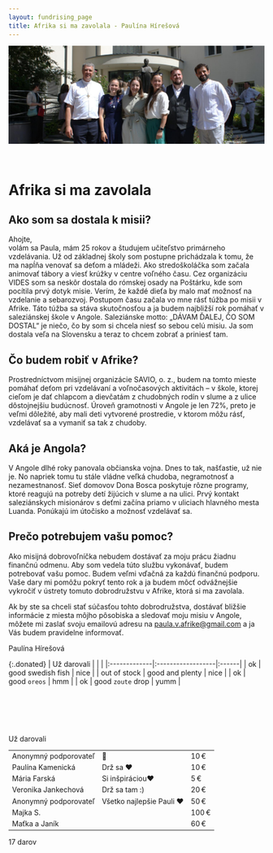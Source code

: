 ```yaml
---
layout: fundrising_page
title: Afrika si ma zavolala - Paulína Hírešová
---
```


![cover photo](assets/img/darujme-pauli-velky-obr.jpeg)

<br />

# Afrika si ma zavolala

## Ako som sa dostala k misii?

Ahojte,  
volám sa Paula, mám 25 rokov a študujem učiteľstvo primárneho vzdelávania. Už od základnej školy som postupne prichádzala k tomu, že ma napĺňa venovať sa deťom a mládeži. Ako stredoškoláčka som začala animovať tábory a viesť krúžky v centre voľného času. Cez organizáciu VIDES som sa neskôr dostala do rómskej osady na Poštárku, kde som pocítila prvý dotyk misie. Verím, že každé dieťa by malo mať možnosť na vzdelanie a sebarozvoj. Postupom času začala vo mne rásť túžba po misii v Afrike. Táto túžba sa stáva skutočnosťou a ja budem najbližší rok pomáhať v saleziánskej škole v Angole. Saleziánske motto: „DÁVAM ĎALEJ, ČO SOM DOSTAL“ je niečo, čo by som si chcela niesť so sebou celú misiu. Ja som dostala veľa na Slovensku a teraz to chcem zobrať a priniesť tam.

## Čo budem robiť v Afrike?

Prostredníctvom misijnej organizácie SAVIO, o. z., budem na tomto mieste pomáhať deťom pri vzdelávaní a voľnočasových aktivitách – v škole, ktorej cieľom je dať chlapcom a dievčatám z chudobných rodín v slume a z ulice dôstojnejšiu budúcnosť. Úroveň gramotnosti v Angole je len 72%, preto je veľmi dôležité, aby mali deti vytvorené prostredie, v ktorom môžu rásť, vzdelávať sa a vymaniť sa tak z chudoby.

## Aká je Angola?

V Angole dlhé roky panovala občianska vojna. Dnes to tak, našťastie, už nie je. No napriek tomu tu stále vládne veľká chudoba, negramotnosť a nezamestnanosť. Sieť domovov Dona Bosca poskytuje rôzne programy, ktoré reagujú na potreby detí žijúcich v slume a na ulici. Prvý kontakt saleziánskych misionárov s deťmi začína priamo v uliciach hlavného mesta Luanda. Ponúkajú im útočisko a možnosť vzdelávať sa.

## Prečo potrebujem vašu pomoc?

Ako misijná dobrovoľníčka nebudem dostávať za moju prácu žiadnu finančnú odmenu. Aby som vedela túto službu vykonávať, budem potrebovať vašu pomoc. Budem veľmi vďačná za každú finančnú podporu. Vaše dary mi pomôžu pokryť tento rok a ja budem môcť odvážnejšie vykročiť v ústrety tomuto dobrodružstvu v Afrike, ktorá si ma zavolala.

Ak by ste sa chceli stať súčasťou tohto dobrodružstva, dostávať bližšie informácie z miesta môjho pôsobiska a sledovať moju misiu v Angole, môžete mi zaslať svoju emailovú adresu na paula.v.afrike@gmail.com a ja Vás budem pravidelne informovať.

Paulína Hírešová

{:.donated}
| Už darovali  |                   |       |
|:-------------|:------------------|:------|
| ok           | good swedish fish | nice  |
| out of stock | good and plenty   | nice  |
| ok           | good `oreos`      | hmm   |
| ok           | good `zoute` drop | yumm  |


<br />
<br />
<br />
<br />

<div class="donated">
        <p class="donated__header">Už darovali</p>
      <table class="donated__table">
            <tbody><tr class="donated__row">
            <td class="donated__col">Anonymný podporovateľ</td>
            <td class="donated__col">👏</td>
            <td class="donated__col">
                      10 €
                    </td>
          </tr>
            <tr class="donated__row">
            <td class="donated__col">Paulína Kamenická</td>
             <td class="donated__col">Drž sa ❤️ </td>
            <td class="donated__col">
                      10 €
                    </td>
          </tr>
            <tr class="donated__row">
            <td class="donated__col">Mária Farská</td>
             <td class="donated__col">Si inšpiráciou❤️ </td>
            <td class="donated__col">
                      5 €
                    </td>
          </tr>
            <tr class="donated__row">
            <td class="donated__col">Veronika Jankechová</td>
             <td class="donated__col">Drž sa tam :) </td>
            <td class="donated__col">
                      20 €
                    </td>
          </tr>
            <tr class="donated__row">
            <td class="donated__col">Anonymný podporovateľ</td>
             <td class="donated__col">Všetko najlepšie Pauli ❤️ </td>
            <td class="donated__col">
                      50 €
                    </td>
          </tr>
        <tr class="donated__row">
            <td class="donated__col">Majka S.</td>
             <td class="donated__col"> </td>
            <td class="donated__col">
                      100 €
                    </td>
          </tr>
        <tr class="donated__row">
            <td class="donated__col">Maťka a Janík</td>
             <td class="donated__col"></td>
            <td class="donated__col">
                      60 €
                    </td>
          </tr>
        </tbody></table>
        <div class="donated__controls">
            <span class="donated__control-previous donated__control-icon donated__control-icon--disabled">
            <i class="icon-arrow-back"></i>
          </span>
        <div class="donated__control-text">
          17 darov
        </div>
            <a href="#" class="donated__control-next donated__control-icon " data-page="2">
            <i class="icon-arrow-forward"></i>
          </a>
        </div>
</div>


